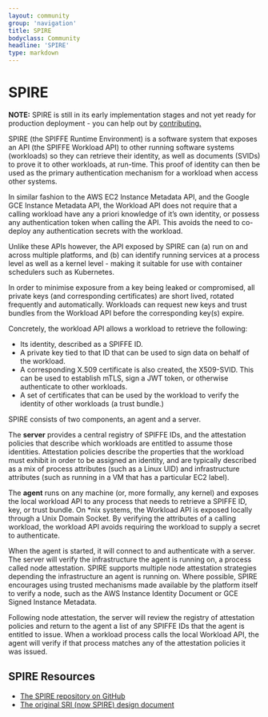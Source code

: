 ```yaml
---
layout: community
group: 'navigation'
title: SPIRE
bodyclass: Community
headline: 'SPIRE'
type: markdown
---
```


# SPIRE

**NOTE:** SPIRE is still in its early implementation stages and not yet
ready for production deployment - you can help out by [contributing.](/community)

SPIRE (the SPIFFE Runtime Environment) is a software system that
exposes an API (the SPIFFE Workload API) to other running software
systems (workloads) so they can retrieve their identity, as well
as documents (SVIDs) to prove it to other workloads, at run-time.
This proof of identity can then be used as the primary authentication
mechanism for a workload when access other systems.

In similar fashion to the AWS EC2 Instance Metadata API, and the
Google GCE Instance Metadata API, the Workload API does not require
that a calling workload have any a priori knowledge of it’s own
identity, or possess any authentication token when calling the API.
This avoids the need to co-deploy any authentication secrets with
the workload.

Unlike these APIs however, the API exposed by SPIRE can (a) run on
and across multiple platforms, and (b) can identify running services
at a process level as well as a kernel level - making it suitable
for use with container schedulers such as Kubernetes.

In order to minimise exposure from a key being leaked or compromised,
all private keys (and corresponding certificates) are short lived,
rotated frequently and automatically. Workloads can request new
keys and trust bundles from the Workload API before the corresponding
key(s) expire.

Concretely, the workload API allows a workload to retrieve the following:
* Its identity, described as a SPIFFE ID.
* A private key tied to that ID that can be used to sign data on
  behalf of the workload.
* A corresponding X.509 certificate is also created, the X509-SVID.
  This can be used to establish mTLS, sign a JWT token, or otherwise
  authenticate to other workloads.
* A set of certificates that can be used by the workload to verify
  the identity of other workloads (a trust bundle.)

SPIRE consists of two components, an agent and a server.

The **server** provides a central registry of SPIFFE IDs, and the
attestation policies that describe which workloads are entitled to
assume those identities. Attestation policies describe the properties
that the workload must exhibit in order to be assigned an identity,
and are typically described as a mix of process attributes (such
as a Linux UID) and infrastructure attributes (such as running in
a VM that has a particular EC2 label).

The **agent** runs on any machine (or, more formally, any kernel) and
exposes the local workload API to any process that needs to retrieve
a SPIFFE ID, key, or trust bundle. On \*nix systems, the Workload
API is exposed locally through a Unix Domain Socket. By verifying
the attributes of a calling workload, the workload API avoids
requiring the workload to supply a secret to authenticate.

When the agent is started, it will connect to and authenticate with
a server. The server will verify the infrastructure the agent is
running on, a process called node attestation. SPIRE supports
multiple node attestation strategies depending the infrastructure
an agent is running on. Where possible, SPIRE encourages using
trusted mechanisms made available by the platform itself to verify
a node, such as the AWS Instance Identity Document or GCE Signed
Instance Metadata.

Following node attestation, the server will review the registry of
attestation policies and return to the agent a list of any SPIFFE
IDs that the agent is entitled to issue. When a workload process
calls the local Workload API, the agent will verify if that process
matches any of the attestation policies it was issued.

## SPIRE Resources

* [The SPIRE repository on GitHub](https://github.com/spiffe/spire)
* [The original SRI (now SPIRE) design document](https://docs.google.com/document/d/1RZnBfj8I5xs8Yi_BPEKBRp0K3UnIJYTDg_31rfTt4j8)
